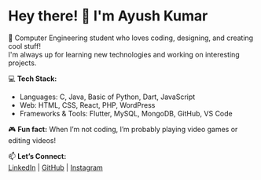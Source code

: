 # Hey there! 👋 I'm Ayush Kumar  

🚀 Computer Engineering student who loves coding, designing, and creating cool stuff!  
I'm always up for learning new technologies and working on interesting projects.  

💻 **Tech Stack:**  
- Languages: C, Java, Basic of Python, Dart, JavaScript  
- Web: HTML, CSS, React, PHP, WordPress  
- Frameworks & Tools: Flutter, MySQL, MongoDB, GitHub, VS Code  


🎮 **Fun fact:** When I’m not coding, I’m probably playing video games or editing videos!  

📫 **Let’s Connect:**  
[LinkedIn](http://www.linkedin.com/in/ayush-kumar-849a1324b) | [GitHub](https://github.com/9A-Ayush) | [Instagram](https://www.instagram.com/ayush_ix_xi)  
